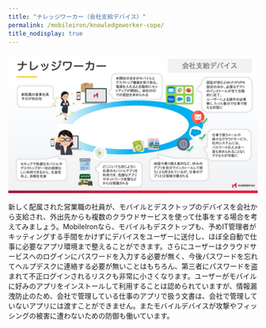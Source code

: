 ```yaml
---
title: "ナレッジワーカー（会社支給デバイス）"
permalink: /mobileiron/knowledgeworker-cope/
title_nodisplay: true
---
```

![ナレッジワーカー（会社支給デバイス）](/assets/mobileiron/images/2020Mar/4.jpeg)

新しく配属された営業職の社員が、モバイルとデスクトップのデバイスを会社から支給され、外出先からも複数のクラウドサービスを使って仕事をする場合を考えてみましょう。MobileIronなら、モバイルもデスクトップも、予めIT管理者がキッティングする手間をかけずにデバイスをユーザーに送付し、ほぼ全自動で仕事に必要なアプリ環境まで整えることができます。さらにユーザーはクラウドサービスへのログインにパスワードを入力する必要が無く、今後パスワードを忘れてヘルプデスクに連絡する必要が無いことはもちろん、第三者にパスワードを盗まれて不正ログインされるリスクも非常に小さくなります。ユーザーがモバイルに好みのアプリをインストールして利用することは認められていますが、情報漏洩防止のため、会社で管理している仕事のアプリで扱う文書は、会社で管理していないアプリには渡すことができません。またモバイルデバイスが攻撃やフィッシングの被害に遭わないための防御も働いています。
